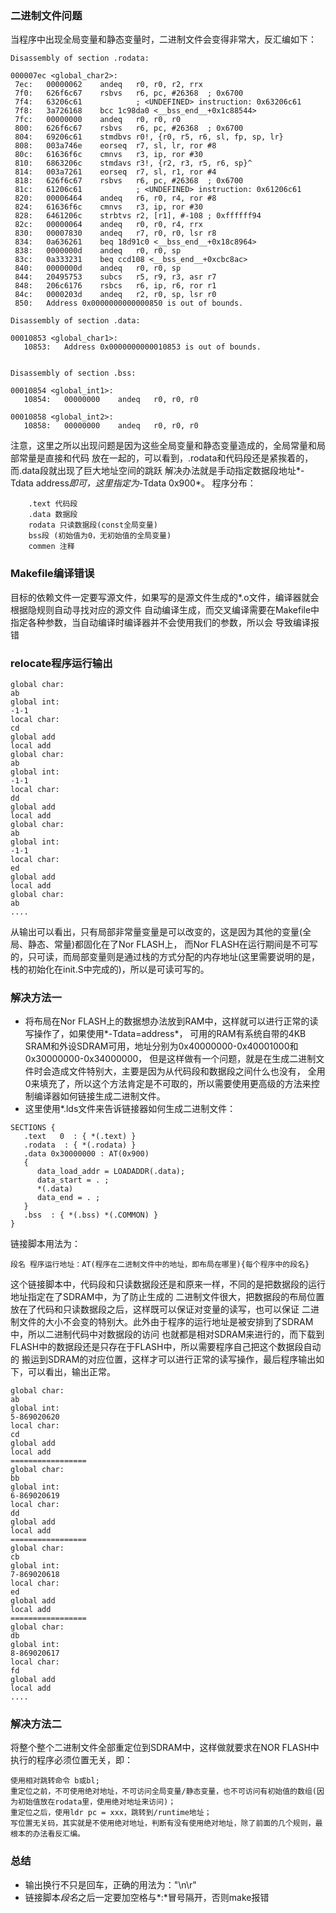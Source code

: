 ### 二进制文件问题
当程序中出现全局变量和静态变量时，二进制文件会变得非常大，反汇编如下：
```
Disassembly of section .rodata:

000007ec <global_char2>:
 7ec:	00000062 	andeq	r0, r0, r2, rrx
 7f0:	626f6c67 	rsbvs	r6, pc, #26368	; 0x6700
 7f4:	63206c61 			; <UNDEFINED> instruction: 0x63206c61
 7f8:	3a726168 	bcc	1c98da0 <__bss_end__+0x1c88544>
 7fc:	00000000 	andeq	r0, r0, r0
 800:	626f6c67 	rsbvs	r6, pc, #26368	; 0x6700
 804:	69206c61 	stmdbvs	r0!, {r0, r5, r6, sl, fp, sp, lr}
 808:	003a746e 	eorseq	r7, sl, lr, ror #8
 80c:	61636f6c 	cmnvs	r3, ip, ror #30
 810:	6863206c 	stmdavs	r3!, {r2, r3, r5, r6, sp}^
 814:	003a7261 	eorseq	r7, sl, r1, ror #4
 818:	626f6c67 	rsbvs	r6, pc, #26368	; 0x6700
 81c:	61206c61 			; <UNDEFINED> instruction: 0x61206c61
 820:	00006464 	andeq	r6, r0, r4, ror #8
 824:	61636f6c 	cmnvs	r3, ip, ror #30
 828:	6461206c 	strbtvs	r2, [r1], #-108	; 0xffffff94
 82c:	00000064 	andeq	r0, r0, r4, rrx
 830:	00007830 	andeq	r7, r0, r0, lsr r8
 834:	0a636261 	beq	18d91c0 <__bss_end__+0x18c8964>
 838:	0000000d 	andeq	r0, r0, sp
 83c:	0a333231 	beq	ccd108 <__bss_end__+0xcbc8ac>
 840:	0000000d 	andeq	r0, r0, sp
 844:	20495753 	subcs	r5, r9, r3, asr r7
 848:	206c6176 	rsbcs	r6, ip, r6, ror r1
 84c:	0000203d 	andeq	r2, r0, sp, lsr r0
 850:	Address 0x0000000000000850 is out of bounds.
 
Disassembly of section .data:

00010853 <global_char1>:
   10853:	Address 0x0000000000010853 is out of bounds.


Disassembly of section .bss:

00010854 <global_int1>:
   10854:	00000000 	andeq	r0, r0, r0

00010858 <global_int2>:
   10858:	00000000 	andeq	r0, r0, r0
```
注意，这里之所以出现问题是因为这些全局变量和静态变量造成的，全局常量和局部常量是直接和代码
放在一起的，可以看到，.rodata和代码段还是紧挨着的，而.data段就出现了巨大地址空间的跳跃
解决办法就是手动指定数据段地址*-Tdata address*即可，这里指定为*-Tdata 0x900*。
程序分布：
```
	.text 代码段
	.data 数据段
	rodata 只读数据段(const全局变量)
	bss段 (初始值为0，无初始值的全局变量)
	commen 注释
```
### Makefile编译错误
目标的依赖文件一定要写源文件，如果写的是源文件生成的*.o文件，编译器就会根据隐规则自动寻找对应的源文件
自动编译生成，而交叉编译需要在Makefile中指定各种参数，当自动编译时编译器并不会使用我们的参数，所以会
导致编译报错
### relocate程序运行输出
```
global char:
ab
global int:
-1-1
local char:
cd
global add
local add
global char:
ab
global int:
-1-1
local char:
dd
global add
local add
global char:
ab
global int:
-1-1
local char:
ed
global add
local add
global char:
ab
....
```
从输出可以看出，只有局部非常量变量是可以改变的，这是因为其他的变量(全局、静态、常量)都固化在了Nor FLASH上，
而Nor FLASH在运行期间是不可写的，只可读，而局部变量则是通过栈的方式分配的内存地址(这里需要说明的是，
栈的初始化在init.S中完成的)，所以是可读可写的。
### 解决方法一
- 将布局在Nor FLASH上的数据想办法放到RAM中，这样就可以进行正常的读写操作了，如果使用*-Tdata=address*，
可用的RAM有系统自带的4KB SRAM和外设SDRAM可用，地址分别为0x40000000-0x40001000和0x30000000-0x34000000，
但是这样做有一个问题，就是在生成二进制文件时会造成文件特别大，主要是因为从代码段和数据段之间什么也没有，
全用0来填充了，所以这个方法肯定是不可取的，所以需要使用更高级的方法来控制编译器如何链接生成二进制文件。
- 这里使用*.lds文件来告诉链接器如何生成二进制文件：
```
SECTIONS {
   .text   0  : { *(.text) }
   .rodata  : { *(.rodata) }
   .data 0x30000000 : AT(0x900) 
   { 
      data_load_addr = LOADADDR(.data);
      data_start = . ;
      *(.data)
      data_end = . ;
   }
   .bss  : { *(.bss) *(.COMMON) }
}
```
链接脚本用法为：
```
段名 程序运行地址：AT(程序在二进制文件中的地址，即布局在哪里){每个程序中的段名}
```
这个链接脚本中，代码段和只读数据段还是和原来一样，不同的是把数据段的运行地址指定在了SDRAM中，为了防止生成的
二进制文件很大，把数据段的布局位置放在了代码和只读数据段之后，这样既可以保证对变量的读写，也可以保证
二进制文件的大小不会变的特别大。此外由于程序的运行地址是被安排到了SDRAM中，所以二进制代码中对数据段的访问
也就都是相对SDRAM来进行的，而下载到FLASH中的数据段还是只存在于FLASH中，所以需要程序自己把这个数据段自动的
搬运到SDRAM的对应位置，这样才可以进行正常的读写操作，最后程序输出如下，可以看出，输出正常。
```
global char:
ab
global int:
5-869020620
local char:
cd
global add
local add
=================
global char:
bb
global int:
6-869020619
local char:
dd
global add
local add
=================
global char:
cb
global int:
7-869020618
local char:
ed
global add
local add
=================
global char:
db
global int:
8-869020617
local char:
fd
global add
local add
....
```
### 解决方法二
将整个整个二进制文件全部重定位到SDRAM中，这样做就要求在NOR FLASH中执行的程序必须位置无关，即：
```
使用相对跳转命令 b或bl;
重定位之前，不可使用绝对地址，不可访问全局变量/静态变量，也不可访问有初始值的数组(因为初始值放在rodata里，使用绝对地址来访问)；
重定位之后，使用ldr pc = xxx，跳转到/runtime地址；
写位置无关码，其实就是不使用绝对地址，判断有没有使用绝对地址，除了前面的几个规则，最根本的办法看反汇编。
```
### 总结
- 输出换行不只是回车，正确的用法为："\n\r"
- 链接脚本*段名*之后一定要加空格与*:*冒号隔开，否则make报错

